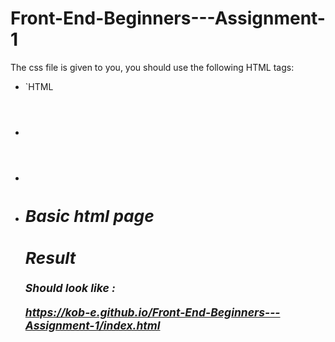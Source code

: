 # Front-End-Beginners---Assignment-1

The css file is given to you, you should use the following HTML tags:

* `HTML <header>
* <nav>
* <ul>
<li>
<a>              
<main>
<section>
<h2>
<p>    
<footer>
<address>             
<small>
<div>
<em>

        
    

## Basic html page


## Result
Should look like :

https://kob-e.github.io/Front-End-Beginners---Assignment-1/index.html